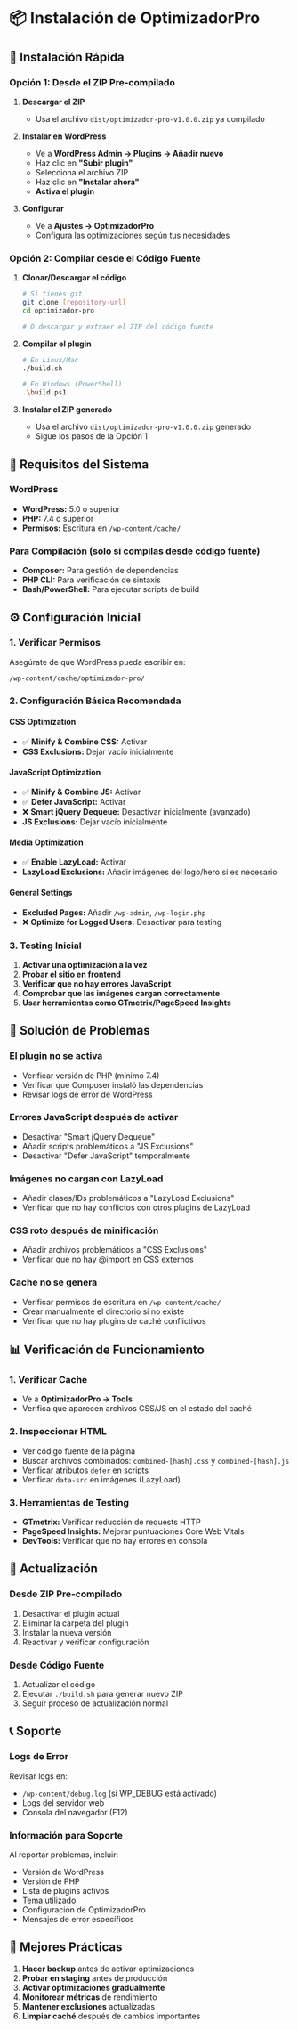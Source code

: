 # 📦 Instalación de OptimizadorPro

## 🚀 Instalación Rápida

### Opción 1: Desde el ZIP Pre-compilado

1. **Descargar el ZIP**
   - Usa el archivo `dist/optimizador-pro-v1.0.0.zip` ya compilado

2. **Instalar en WordPress**
   - Ve a **WordPress Admin → Plugins → Añadir nuevo**
   - Haz clic en **"Subir plugin"**
   - Selecciona el archivo ZIP
   - Haz clic en **"Instalar ahora"**
   - **Activa el plugin**

3. **Configurar**
   - Ve a **Ajustes → OptimizadorPro**
   - Configura las optimizaciones según tus necesidades

### Opción 2: Compilar desde el Código Fuente

1. **Clonar/Descargar el código**
   ```bash
   # Si tienes git
   git clone [repository-url]
   cd optimizador-pro
   
   # O descargar y extraer el ZIP del código fuente
   ```

2. **Compilar el plugin**
   ```bash
   # En Linux/Mac
   ./build.sh
   
   # En Windows (PowerShell)
   .\build.ps1
   ```

3. **Instalar el ZIP generado**
   - Usa el archivo `dist/optimizador-pro-v1.0.0.zip` generado
   - Sigue los pasos de la Opción 1

## 🔧 Requisitos del Sistema

### WordPress
- **WordPress:** 5.0 o superior
- **PHP:** 7.4 o superior
- **Permisos:** Escritura en `/wp-content/cache/`

### Para Compilación (solo si compilas desde código fuente)
- **Composer:** Para gestión de dependencias
- **PHP CLI:** Para verificación de sintaxis
- **Bash/PowerShell:** Para ejecutar scripts de build

## ⚙️ Configuración Inicial

### 1. Verificar Permisos
Asegúrate de que WordPress pueda escribir en:
```
/wp-content/cache/optimizador-pro/
```

### 2. Configuración Básica Recomendada

#### CSS Optimization
- ✅ **Minify & Combine CSS:** Activar
- **CSS Exclusions:** Dejar vacío inicialmente

#### JavaScript Optimization  
- ✅ **Minify & Combine JS:** Activar
- ✅ **Defer JavaScript:** Activar
- ❌ **Smart jQuery Dequeue:** Desactivar inicialmente (avanzado)
- **JS Exclusions:** Dejar vacío inicialmente

#### Media Optimization
- ✅ **Enable LazyLoad:** Activar
- **LazyLoad Exclusions:** Añadir imágenes del logo/hero si es necesario

#### General Settings
- **Excluded Pages:** Añadir `/wp-admin`, `/wp-login.php`
- ❌ **Optimize for Logged Users:** Desactivar para testing

### 3. Testing Inicial

1. **Activar una optimización a la vez**
2. **Probar el sitio en frontend**
3. **Verificar que no hay errores JavaScript**
4. **Comprobar que las imágenes cargan correctamente**
5. **Usar herramientas como GTmetrix/PageSpeed Insights**

## 🐛 Solución de Problemas

### El plugin no se activa
- Verificar versión de PHP (mínimo 7.4)
- Verificar que Composer instaló las dependencias
- Revisar logs de error de WordPress

### Errores JavaScript después de activar
- Desactivar "Smart jQuery Dequeue"
- Añadir scripts problemáticos a "JS Exclusions"
- Desactivar "Defer JavaScript" temporalmente

### Imágenes no cargan con LazyLoad
- Añadir clases/IDs problemáticos a "LazyLoad Exclusions"
- Verificar que no hay conflictos con otros plugins de LazyLoad

### CSS roto después de minificación
- Añadir archivos problemáticos a "CSS Exclusions"
- Verificar que no hay @import en CSS externos

### Cache no se genera
- Verificar permisos de escritura en `/wp-content/cache/`
- Crear manualmente el directorio si no existe
- Verificar que no hay plugins de caché conflictivos

## 📊 Verificación de Funcionamiento

### 1. Verificar Cache
- Ve a **OptimizadorPro → Tools**
- Verifica que aparecen archivos CSS/JS en el estado del caché

### 2. Inspeccionar HTML
- Ver código fuente de la página
- Buscar archivos combinados: `combined-[hash].css` y `combined-[hash].js`
- Verificar atributos `defer` en scripts
- Verificar `data-src` en imágenes (LazyLoad)

### 3. Herramientas de Testing
- **GTmetrix:** Verificar reducción de requests HTTP
- **PageSpeed Insights:** Mejorar puntuaciones Core Web Vitals
- **DevTools:** Verificar que no hay errores en consola

## 🔄 Actualización

### Desde ZIP Pre-compilado
1. Desactivar el plugin actual
2. Eliminar la carpeta del plugin
3. Instalar la nueva versión
4. Reactivar y verificar configuración

### Desde Código Fuente
1. Actualizar el código
2. Ejecutar `./build.sh` para generar nuevo ZIP
3. Seguir proceso de actualización normal

## 📞 Soporte

### Logs de Error
Revisar logs en:
- `/wp-content/debug.log` (si WP_DEBUG está activado)
- Logs del servidor web
- Consola del navegador (F12)

### Información para Soporte
Al reportar problemas, incluir:
- Versión de WordPress
- Versión de PHP  
- Lista de plugins activos
- Tema utilizado
- Configuración de OptimizadorPro
- Mensajes de error específicos

## 🎯 Mejores Prácticas

1. **Hacer backup** antes de activar optimizaciones
2. **Probar en staging** antes de producción
3. **Activar optimizaciones gradualmente**
4. **Monitorear métricas** de rendimiento
5. **Mantener exclusiones** actualizadas
6. **Limpiar caché** después de cambios importantes
